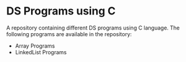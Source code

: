 # DS Programs using C
A repository containing different DS programs using C language. The following programs are available in the repository:
- Array Programs
- LinkedList Programs
